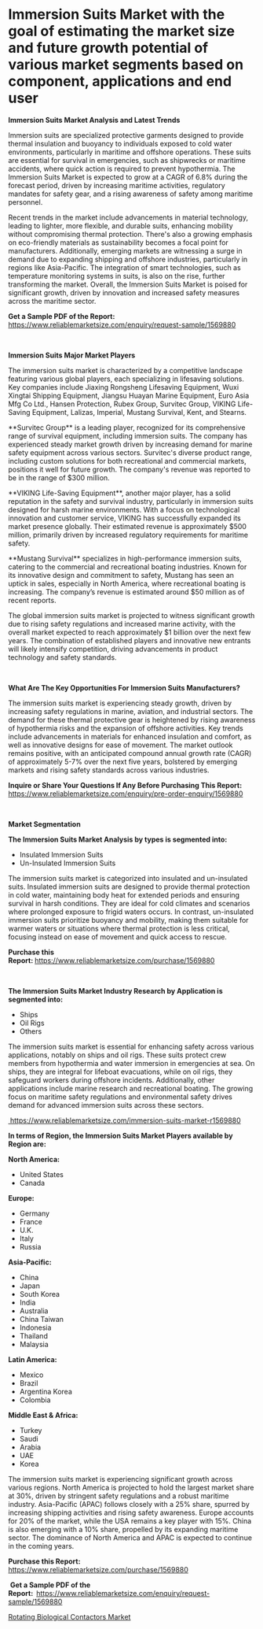 <p><h1>Immersion Suits Market with the goal of estimating the market size and future growth potential of various market segments based on component, applications and end user</h1></p><p><strong>Immersion Suits Market Analysis and Latest Trends</strong></p>
<p><p>Immersion suits are specialized protective garments designed to provide thermal insulation and buoyancy to individuals exposed to cold water environments, particularly in maritime and offshore operations. These suits are essential for survival in emergencies, such as shipwrecks or maritime accidents, where quick action is required to prevent hypothermia. The Immersion Suits Market is expected to grow at a CAGR of 6.8% during the forecast period, driven by increasing maritime activities, regulatory mandates for safety gear, and a rising awareness of safety among maritime personnel.</p><p>Recent trends in the market include advancements in material technology, leading to lighter, more flexible, and durable suits, enhancing mobility without compromising thermal protection. There's also a growing emphasis on eco-friendly materials as sustainability becomes a focal point for manufacturers. Additionally, emerging markets are witnessing a surge in demand due to expanding shipping and offshore industries, particularly in regions like Asia-Pacific. The integration of smart technologies, such as temperature monitoring systems in suits, is also on the rise, further transforming the market. Overall, the Immersion Suits Market is poised for significant growth, driven by innovation and increased safety measures across the maritime sector.</p></p>
<p><strong>Get a Sample PDF of the Report:&nbsp;</strong> <a href="https://www.reliablemarketsize.com/enquiry/request-sample/1569880?utm_campaign=1131&utm_medium=2&utm_source=Github&utm_content=ia&utm_term=29122024&utm_id=immersion-suits">https://www.reliablemarketsize.com/enquiry/request-sample/1569880</a></p>
<p>&nbsp;</p>
<p><strong>Immersion Suits Major Market Players</strong></p>
<p><p>The immersion suits market is characterized by a competitive landscape featuring various global players, each specializing in lifesaving solutions. Key companies include Jiaxing Rongsheng Lifesaving Equipment, Wuxi Xingtai Shipping Equipment, Jiangsu Huayan Marine Equipment, Euro Asia Mfg Co Ltd., Hansen Protection, Rubex Group, Survitec Group, VIKING Life-Saving Equipment, Lalizas, Imperial, Mustang Survival, Kent, and Stearns. </p><p>**Survitec Group** is a leading player, recognized for its comprehensive range of survival equipment, including immersion suits. The company has experienced steady market growth driven by increasing demand for marine safety equipment across various sectors. Survitec's diverse product range, including custom solutions for both recreational and commercial markets, positions it well for future growth. The company's revenue was reported to be in the range of $300 million.</p><p>**VIKING Life-Saving Equipment**, another major player, has a solid reputation in the safety and survival industry, particularly in immersion suits designed for harsh marine environments. With a focus on technological innovation and customer service, VIKING has successfully expanded its market presence globally. Their estimated revenue is approximately $500 million, primarily driven by increased regulatory requirements for maritime safety.</p><p>**Mustang Survival** specializes in high-performance immersion suits, catering to the commercial and recreational boating industries. Known for its innovative design and commitment to safety, Mustang has seen an uptick in sales, especially in North America, where recreational boating is increasing. The company’s revenue is estimated around $50 million as of recent reports.</p><p>The global immersion suits market is projected to witness significant growth due to rising safety regulations and increased marine activity, with the overall market expected to reach approximately $1 billion over the next few years. The combination of established players and innovative new entrants will likely intensify competition, driving advancements in product technology and safety standards.</p></p>
<p>&nbsp;</p>
<p><strong>What Are The Key Opportunities For Immersion Suits Manufacturers?</strong></p>
<p><p>The immersion suits market is experiencing steady growth, driven by increasing safety regulations in marine, aviation, and industrial sectors. The demand for these thermal protective gear is heightened by rising awareness of hypothermia risks and the expansion of offshore activities. Key trends include advancements in materials for enhanced insulation and comfort, as well as innovative designs for ease of movement. The market outlook remains positive, with an anticipated compound annual growth rate (CAGR) of approximately 5-7% over the next five years, bolstered by emerging markets and rising safety standards across various industries.</p></p>
<p><strong>Inquire or Share Your Questions If Any Before Purchasing This Report:</strong> <a href="https://www.reliablemarketsize.com/enquiry/pre-order-enquiry/1569880?utm_campaign=1131&utm_medium=2&utm_source=Github&utm_content=ia&utm_term=29122024&utm_id=immersion-suits">https://www.reliablemarketsize.com/enquiry/pre-order-enquiry/1569880</a></p>
<p>&nbsp;</p>
<p><strong>Market Segmentation</strong></p>
<p><strong>The Immersion Suits Market Analysis by types is segmented into:</strong></p>
<p><ul><li>Insulated Immersion Suits</li><li>Un-Insulated Immersion Suits</li></ul></p>
<p><p>The immersion suits market is categorized into insulated and un-insulated suits. Insulated immersion suits are designed to provide thermal protection in cold water, maintaining body heat for extended periods and ensuring survival in harsh conditions. They are ideal for cold climates and scenarios where prolonged exposure to frigid waters occurs. In contrast, un-insulated immersion suits prioritize buoyancy and mobility, making them suitable for warmer waters or situations where thermal protection is less critical, focusing instead on ease of movement and quick access to rescue.</p></p>
<p><strong>Purchase this Report:&nbsp;</strong><a href="https://www.reliablemarketsize.com/purchase/1569880?utm_campaign=1131&utm_medium=2&utm_source=Github&utm_content=ia&utm_term=29122024&utm_id=immersion-suits">https://www.reliablemarketsize.com/purchase/1569880</a></p>
<p>&nbsp;</p>
<p><strong>The Immersion Suits Market Industry Research by Application is segmented into:</strong></p>
<p><ul><li>Ships</li><li>Oil Rigs</li><li>Others</li></ul></p>
<p><p>The immersion suits market is essential for enhancing safety across various applications, notably on ships and oil rigs. These suits protect crew members from hypothermia and water immersion in emergencies at sea. On ships, they are integral for lifeboat evacuations, while on oil rigs, they safeguard workers during offshore incidents. Additionally, other applications include marine research and recreational boating. The growing focus on maritime safety regulations and environmental safety drives demand for advanced immersion suits across these sectors.</p></p>
<p><a href="https://www.reliablemarketsize.com/immersion-suits-market-r1569880?utm_campaign=1131&utm_medium=2&utm_source=Github&utm_content=ia&utm_term=29122024&utm_id=immersion-suits">&nbsp;https://www.reliablemarketsize.com/immersion-suits-market-r1569880</a></p>
<p><strong>In terms of Region, the Immersion Suits Market Players available by Region are:</strong></p>
<p>
    <p> <strong> North America: </strong>
        <ul>
            <li>United States</li>
            <li>Canada</li>
        </ul>
        </p> 
    <p> <strong> Europe: </strong>
        <ul>
            <li>Germany</li>
            <li>France</li>
            <li>U.K.</li>
            <li>Italy</li>
            <li>Russia</li>
        </ul>
        </p> 
    <p> <strong> Asia-Pacific: </strong>
        <ul>
            <li>China</li>
            <li>Japan</li>
            <li>South Korea</li>
            <li>India</li>
            <li>Australia</li>
            <li>China Taiwan</li>
            <li>Indonesia</li>
            <li>Thailand</li>
            <li>Malaysia</li>
        </ul>
        </p> 
    <p> <strong> Latin America: </strong>
        <ul>
            <li>Mexico</li>
            <li>Brazil</li>
            <li>Argentina Korea</li>
            <li>Colombia</li>
        </ul>
        </p> 
    <p> <strong> Middle East & Africa: </strong>
        <ul>
            <li>Turkey</li>
            <li>Saudi</li>
            <li>Arabia</li>
            <li>UAE</li>
            <li>Korea</li>
        </ul>
    </p>
    </p>
<p><p>The immersion suits market is experiencing significant growth across various regions. North America is projected to hold the largest market share at 30%, driven by stringent safety regulations and a robust maritime industry. Asia-Pacific (APAC) follows closely with a 25% share, spurred by increasing shipping activities and rising safety awareness. Europe accounts for 20% of the market, while the USA remains a key player with 15%. China is also emerging with a 10% share, propelled by its expanding maritime sector. The dominance of North America and APAC is expected to continue in the coming years.</p></p>
<p><strong>Purchase this Report: </strong><a href="https://www.reliablemarketsize.com/purchase/1569880?utm_campaign=1131&utm_medium=2&utm_source=Github&utm_content=ia&utm_term=29122024&utm_id=immersion-suits">https://www.reliablemarketsize.com/purchase/1569880</a></p>
<p>&nbsp;<strong>Get a Sample PDF of the Report:&nbsp;&nbsp;</strong><a href="https://www.reliablemarketsize.com/enquiry/request-sample/1569880?utm_campaign=1131&utm_medium=2&utm_source=Github&utm_content=ia&utm_term=29122024&utm_id=immersion-suits">https://www.reliablemarketsize.com/enquiry/request-sample/1569880</a></p>
<p><strong></strong></p>
<p><p><a href="https://github.com/CliffMedina6/Market-Research-Report-List-7/blob/main/rotating-biological-contactors-market.md?utm_campaign=1131&utm_medium=2&utm_source=Github&utm_content=ia&utm_term=29122024&utm_id=immersion-suits">Rotating Biological Contactors Market</a></p></p>
